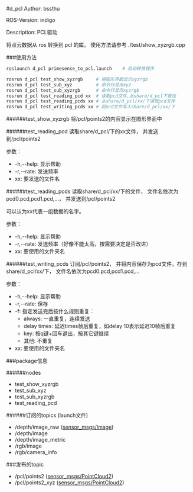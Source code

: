 #d_pcl
Author: bssthu

ROS-Version: indigo

Description: PCL驱动

将点云数据从 ros 转换到 pcl 的库。
使用方法请参考 ./test/show_xyzrgb.cpp

###使用方法

```bash
roslaunch d_pcl primesense_to_pcl.launch    # 启动转换程序
```

```bash
rosrun d_pcl test_show_xyzrgb     # 用图形界面显示xyzrgb
rosrun d_pcl test_sub_xyz         # 命令行显示xyz
rosrun d_pcl test_sub_xyzrgb      # 命令行显示xyzrgb
rosrun d_pcl test_reading_pcd xx  # 读取pcd文件,从share/d_pcl下查找
rosrun d_pcl test_reading_pcds xx # 从share/d_pcl/xx/下读取pcd文件
rosrun d_pcl test_writing_pcds xx # 将pcd文件写入share/d_pcl/xx/下
```

######test_show_xyzrgb
将/pcl/points2的内容显示在图形界面中

######test_reading_pcd
读取share/d_pcl/下的xx文件，
并发送到/pcl/points2

参数：
- -h,--help: 显示帮助
- -r,--rate: 发送频率
- xx: 要发送的文件名

######test_reading_pcds
读取share/d_pcl/xx/下的文件，
文件名依次为pcd0.pcd,pcd1.pcd,...，
并发送到/pcl/points2

可以认为xx代表一组数据的名字。

参数：
- -h,--help: 显示帮助
- -r,--rate: 发送频率（好像不能太高，按需要决定是否改进）
- xx: 要使用的文件夹名

######test_writing_pcds
订阅/pcl/points2，
并将内容保存为pcd文件，存到share/d_pcl/xx/下，
文件名依次为pcd0.pcd,pcd1.pcd,...

参数：
- -h,--help: 显示帮助
- -r,--rate: 保存
- -f: 指定发送完后按什么规则重复：
  - always: 一直重复，连续发送
  - delay times: 延迟times帧后重复，如delay 10表示延迟10帧后重复
  - key: 按q键+回车退出，按其它键继续
  - 其他: 不重复
- xx: 要使用的文件夹名

###package信息

######nodes
- test_show_xyzrgb
- test_sub_xyz
- test_sub_xyzrgb
- test_reading_pcd

######订阅的topics (launch文件)
- /depth/image_raw  ([sensor_msgs/Image](http://docs.ros.org/api/sensor_msgs/html/msg/Image.html))
- /depth/image
- /depth/image_metric
- /rgb/image
- /rgb/camera_info


###发布的topic
- /pcl/points2  ([sensor_msgs/PointCloud2](http://docs.ros.org/api/sensor_msgs/html/msg/PointCloud2.html))
- /pcl/points2_xyz  ([sensor_msgs/PointCloud2](http://docs.ros.org/api/sensor_msgs/html/msg/PointCloud2.html))

